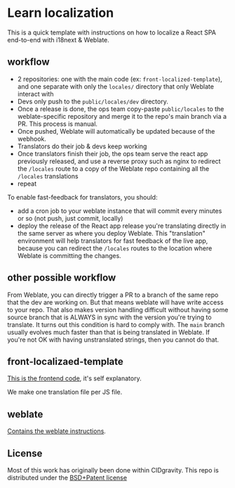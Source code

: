 # Learn localization

This is a quick template with instructions on how to localize a React SPA end-to-end with i18next & Weblate.

## workflow

- 2 repositories: one with the main code (ex: `front-localized-template`), and one separate with only the `locales/` directory that only Weblate interact with
- Devs only push to the `public/locales/dev` directory.
- Once a release is done, the ops team copy-paste `public/locales` to the weblate-specific repository and merge it to the repo's main branch via a PR. This process is manual.
- Once pushed, Weblate will automatically be updated because of the webhook.
- Translators do their job & devs keep working
- Once translators finish their job, the ops team serve the react app previously released, and use a reverse proxy such as nginx to redirect the `/locales` route to a copy of the Weblate repo containing all the `/locales` translations
- repeat

To enable fast-feedback for translators, you should:
- add a cron job to your weblate instance that will commit every minutes or so (not push, just commit, locally)
- deploy the release of the React app release you're translating directly in the same server as where you deploy Weblate. This "translation" environment will help translators for fast feedback of the live app, because you can redirect the `/locales` routes to the location where Weblate is committing the changes.

## other possible workflow

From Weblate, you can directly trigger a PR to a branch of the same repo that the dev are working on.
But that means weblate will have write access to your repo.
That also makes version handling difficult without having some source branch that is ALWAYS in sync with the version you're trying to translate.
It turns out this condition is hard to comply with. The `main` branch usually evolves much faster than that is being translated in Weblate.
If you're not OK with having unstranslated strings, then you cannot do that.


## front-localizaed-template

[This is the frontend code](./front-localized-template), it's self explanatory.

We make one translation file per JS file.

## weblate

[Contains the weblate instructions](./weblate).

## License

Most of this work has originally been done within CIDgravity.
This repo is distributed under the [BSD+Patent license](https://opensource.org/licenses/BSDplusPatent)
